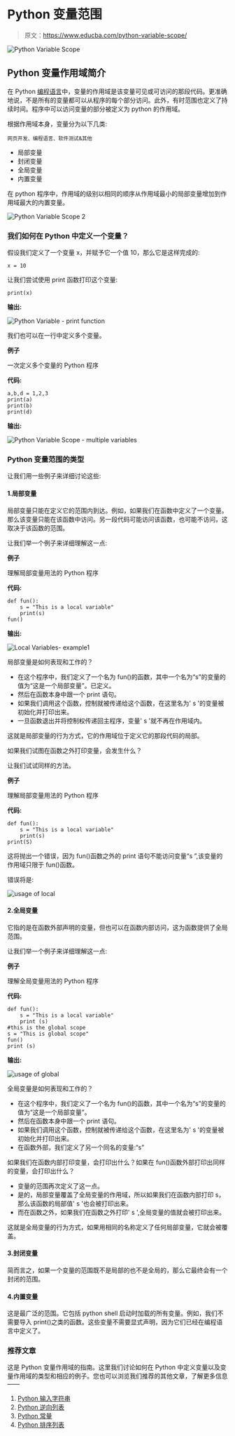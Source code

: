 # Python 变量范围

> 原文：<https://www.educba.com/python-variable-scope/>

![Python Variable Scope](img/6b5291535b393818fefcb54e7643cfab.png)



## Python 变量作用域简介

在 Python [编程语言](https://www.educba.com/what-is-a-programming-language/)中，变量的作用域是该变量可见或可访问的那段代码。更准确地说，不是所有的变量都可以从程序的每个部分访问。此外，有时范围也定义了持续时间。程序中可以访问变量的部分被定义为 python 的作用域。

根据作用域本身，变量分为以下几类:

<small>网页开发、编程语言、软件测试&其他</small>

*   局部变量
*   封闭变量
*   全局变量
*   内置变量

在 python 程序中，作用域的级别以相同的顺序从作用域最小的局部变量增加到作用域最大的内置变量。

![Python Variable Scope 2](img/87493978e8a1e7ad0e0dd94398c9d666.png)



### 我们如何在 Python 中定义一个变量？

假设我们定义了一个变量 x，并赋予它一个值 10，那么它是这样完成的:

```
x = 10
```

让我们尝试使用 print 函数打印这个变量:

```
print(x)
```

**输出:**

![Python Variable - print function](img/80e983de1ac5b5d5f088eaa5597826be.png)



我们也可以在一行中定义多个变量。

**例子**

一次定义多个变量的 Python 程序

**代码:**

```
a,b,d = 1,2,3
print(a)
print(b)
print(d)
```

**输出:**

![Python Variable Scope - multiple variables ](img/991c35fbe33c7e7c43931e4b3ec12c0d.png)



### Python 变量范围的类型

让我们用一些例子来详细讨论这些:

#### 1.局部变量

局部变量只能在定义它的范围内到达。例如，如果我们在函数中定义了一个变量。那么该变量只能在该函数中访问。另一段代码可能访问该函数，也可能不访问，这取决于该函数的范围。

让我们举一个例子来详细理解这一点:

**例子**

理解局部变量用法的 Python 程序

**代码:**

```
def fun():
    s = "This is a local variable"
    print(s)
fun()
```

**输出:**

![Local Variables- example1](img/bdb81b5749d5725b4664cbe1e1b79f4a.png)



局部变量是如何表现和工作的？

*   在这个程序中，我们定义了一个名为 fun()的函数，其中一个名为“s”的变量的值为“这是一个局部变量”。已定义。
*   然后在函数本身中跟一个 print 语句。
*   如果我们调用这个函数，控制就被传递给这个函数，在这里名为' s '的变量被初始化并打印出来。
*   一旦函数退出并将控制权传递回主程序，变量' s '就不再在作用域内。

这就是局部变量的行为方式，它的作用域位于定义它的那段代码的局部。

如果我们试图在函数之外打印变量，会发生什么？

让我们试试同样的方法。

**例子**

理解局部变量用法的 Python 程序

**代码:**

```
def fun():
    s = "This is a local variable"
    print(s)
print(S)
```

这将抛出一个错误，因为 fun()函数之外的 print 语句不能访问变量“s ”,该变量的作用域只限于 fun()函数。

错误将是:

![usage of local](img/6494df5833ea8b1247bdca6da37bc2b2.png)



#### 2.全局变量

它指的是在函数外部声明的变量，但也可以在函数内部访问，这为函数提供了全局范围。

让我们举一个例子来详细理解这一点:

**例子**

理解全局变量用法的 Python 程序

**代码:**

```
def fun():
    s = "This is a local variable"
    print (s)
#this is the global scope
s = "This is global scope"
fun()
print (s)
```

**输出:**

![usage of global ](img/b71295d750de7841b47728241c72a598.png)



全局变量是如何表现和工作的？

*   在这个程序中，我们定义了一个名为 fun()的函数，其中一个名为“s”的变量的值为“这是一个局部变量”。
*   然后在函数本身中跟一个 print 语句。
*   如果我们调用这个函数，控制就被传递给这个函数，在这里名为' s '的变量被初始化并打印出来。
*   在函数外部，我们定义了另一个同名的变量:“s”

如果我们在函数内部打印变量，会打印出什么？如果在 fun()函数外部打印出同样的变量，会打印出什么？

*   变量的范围再次定义了这一点。
*   是的，局部变量覆盖了全局变量的作用域，所以如果我们在函数内部打印 s，那么该函数的局部值' s '也会被打印出来。
*   而在函数之外，如果我们在函数之外打印' s ',全局变量的值就会被打印出来。

这就是全局变量的行为方式，如果用相同的名称定义了任何局部变量，它就会被覆盖。

#### 3.封闭变量

简而言之，如果一个变量的范围既不是局部的也不是全局的，那么它最终会有一个封闭的范围。

#### 4.内置变量

这是最广泛的范围。它包括 python shell 启动时加载的所有变量。例如，我们不需要导入 print()之类的函数。这些变量不需要显式声明，因为它们已经在编程语言中定义了。

### 推荐文章

这是 Python 变量作用域的指南。这里我们讨论如何在 Python 中定义变量以及变量作用域的类型和相应的例子。您也可以浏览我们推荐的其他文章，了解更多信息——

1.  [Python 输入字符串](https://www.educba.com/python-input-string/)
2.  [Python 逆向列表](https://www.educba.com/python-reverse-list/)
3.  [Python 常量](https://www.educba.com/python-constants/)
4.  [Python 排序列表](https://www.educba.com/python-sort-list/)





